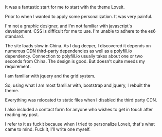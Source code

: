 It was a fantastic start for me to start with the theme Loveit.

Prior to when I wanted to apply some personalization. It was very painful.

I'm not a graphic designer, and I'm not familiar with javascript's development. CSS is difficult for me to use. I'm unable to adhere to the es6 standard.

The site loads slow in China. As I dug deeper, I discovered it depends on numerous CDN third-party dependencies as well as a polyfill.io dependency. Connection to polyfill.io usually takes about one or two seconds from China. The design is good. But doesn't quite meeds my requirement. 

I am familiar with jquery and the grid system.

So, using what I am most familiar with, bootstrap and jquery, I rebuilt the theme.

Everything was relocated to static files when I disabled the third party CDN.

I also included a contact form for anyone who wishes to get in touch after reading my post.

I refer to it as fuckit because when I tried to personalize Loveit, that's what came to mind. Fuck it, I'll write one myself.
